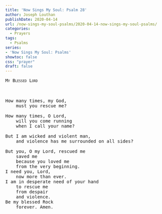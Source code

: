 ```yaml
---
title: 'Now Sings My Soul: Psalm 28'
author: Joseph Louthan
publishDate: 2020-04-14
url: /now-sings-my-soul-psalms/2020-04-14-now-sings-my-soul-psalms/
categories:
  - Prayers
tags:
  - Psalms
series:
- 'Now Sings My Soul: Psalms'
showtoc: false
css: "prayer"
draft: false
---
```

<pre>
<div style="font-variant: small-caps;">My Blessed Lord</div>
&nbsp;

How many times, my God,
	must you rescue me?

How many times, O Lord,
	will you come running
	when I call your name?

But I am wicked and violent man,
	and violence has me surrounded on all sides?

But you, O my Lord, rescued me
	saved me
	because you loved me
	from the very beginning.
I need you, Lord,
	now more than ever.
I am in desperate need of your hand
	to rescue me
	from despair
	and violence.
Be my blessed Rock
	forever. Amen.
</pre>